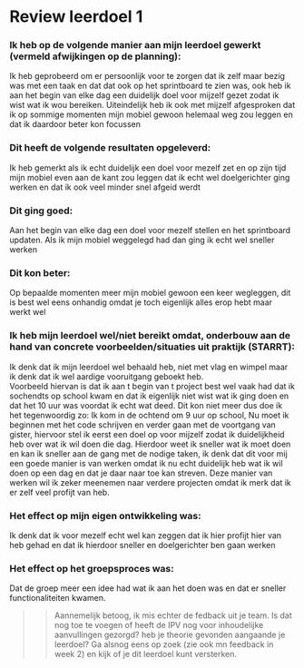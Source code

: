 # Review leerdoel 1

### Ik heb op de volgende manier aan mijn leerdoel gewerkt (vermeld afwijkingen op de planning):
Ik heb geprobeerd om er persoonlijk voor te zorgen dat ik zelf maar bezig was met een taak en dat dat ook op het sprintboard te zien was, ook heb ik aan het begin van elke dag een duidelijk doel voor mijzelf gezet zodat ik wist wat ik wou bereiken. Uiteindelijk heb ik ook met mijzelf afgesproken dat ik op sommige momenten mijn mobiel gewoon helemaal weg zou leggen en dat ik daardoor beter kon focussen


### Dit heeft de volgende resultaten opgeleverd:
Ik heb gemerkt als ik echt duidelijk een doel voor mezelf zet en op zijn tijd mijn mobiel even aan de kant zou leggen dat ik echt wel doelgerichter ging werken en dat ik ook veel minder snel afgeid werdt


### Dit ging goed:
Aan het begin van elke dag een doel voor mezelf stellen en het sprintboard updaten. Als ik mijn mobiel weggelegd had dan ging ik echt wel sneller werken



### Dit kon beter:
Op bepaalde momenten meer mijn mobiel gewoon een keer wegleggen, dit is best wel eens onhandig omdat je toch eigenlijk alles erop hebt maar werkt wel


### Ik heb mijn leerdoel wel/niet bereikt omdat, onderbouw aan de hand van concrete voorbeelden/situaties uit praktijk (STARRT):
Ik denk dat ik mijn leerdoel wel behaald heb, niet met vlag en wimpel maar ik denk dat ik wel aardige vooruitgang geboekt heb. <br>  Voorbeeld hiervan is dat ik aan t begin van t project best wel vaak had dat ik sochendts op school kwam en dat ik eigenlijk niet wist wat ik ging doen en dat het 10 uur was voordat ik echt wat deed. Dit kon niet meer dus doe ik het tegenwoordig zo: Ik kom in de ochtend om 9 uur op school, Nu moet ik beginnen met het code schrijven en verder gaan met de voortgang van gister, hiervoor stel ik eerst een doel op voor mijzelf zodat ik duidelijkheid heb over wat ik wil doen die dag. Hierdoor weet ik sneller wat ik moet doen en kan ik sneller aan de gang met de nodige taken, ik denk dat dit voor mij een goede manier is van werken omdat ik nu echt duidelijk heb wat ik wil doen op een dag en dat je daar naar toe kan streven. Deze manier van werken wil ik zeker meenemen naar verdere projecten omdat ik merk dat ik er zelf veel profijt van heb.


### Het effect op mijn eigen ontwikkeling was:
Ik denk dat ik voor mezelf echt wel kan zeggen dat ik hier profijt hier van heb gehad en dat ik hierdoor sneller en doelgerichter ben gaan werken


### Het effect op het groepsproces was:
Dat de groep meer een idee had wat ik aan het doen was en dat er sneller functionaliteiten kwamen.
>> Aannemelijk betoog, ik mis echter de fedback uit je team. Is dat nog toe te voegen of heeft de IPV nog  voor inhoudelijke aanvullingen gezorgd?
>> heb je theorie gevonden aangaande je leerdoel? Ga alsnog eens op zoek (zie ook mn feedback in week 2) en kijk of je dit leerdoel kunt versterken.

